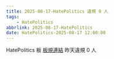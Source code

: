 ```yaml
---
title: 2025-08-17-HatePolitics 違規 0 人
tags:
    - HatePolitics
abbrlink: 2025-08-17-HatePolitics
date: HatePolitics-2025-08-17 12:00:00
---
```

HatePolitics 板 [板規連結](https://www.ptt.cc/bbs/HatePolitics/M.1617115262.A.D60.html)
昨天違規 0 人
